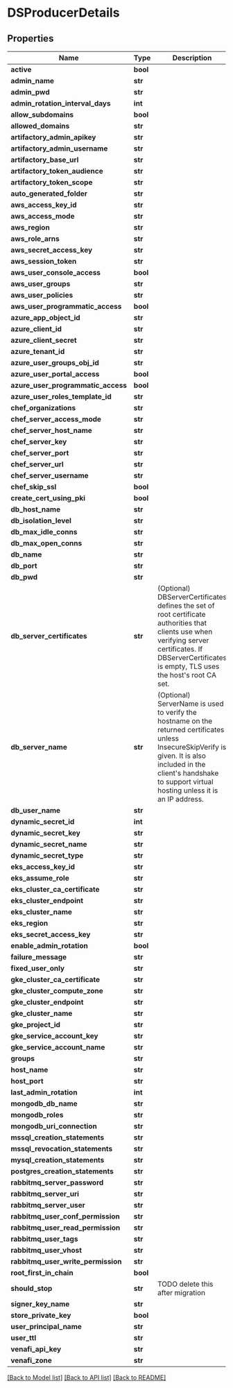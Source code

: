 # DSProducerDetails

## Properties
Name | Type | Description | Notes
------------ | ------------- | ------------- | -------------
**active** | **bool** |  | [optional] 
**admin_name** | **str** |  | [optional] 
**admin_pwd** | **str** |  | [optional] 
**admin_rotation_interval_days** | **int** |  | [optional] 
**allow_subdomains** | **bool** |  | [optional] 
**allowed_domains** | **str** |  | [optional] 
**artifactory_admin_apikey** | **str** |  | [optional] 
**artifactory_admin_username** | **str** |  | [optional] 
**artifactory_base_url** | **str** |  | [optional] 
**artifactory_token_audience** | **str** |  | [optional] 
**artifactory_token_scope** | **str** |  | [optional] 
**auto_generated_folder** | **str** |  | [optional] 
**aws_access_key_id** | **str** |  | [optional] 
**aws_access_mode** | **str** |  | [optional] 
**aws_region** | **str** |  | [optional] 
**aws_role_arns** | **str** |  | [optional] 
**aws_secret_access_key** | **str** |  | [optional] 
**aws_session_token** | **str** |  | [optional] 
**aws_user_console_access** | **bool** |  | [optional] 
**aws_user_groups** | **str** |  | [optional] 
**aws_user_policies** | **str** |  | [optional] 
**aws_user_programmatic_access** | **bool** |  | [optional] 
**azure_app_object_id** | **str** |  | [optional] 
**azure_client_id** | **str** |  | [optional] 
**azure_client_secret** | **str** |  | [optional] 
**azure_tenant_id** | **str** |  | [optional] 
**azure_user_groups_obj_id** | **str** |  | [optional] 
**azure_user_portal_access** | **bool** |  | [optional] 
**azure_user_programmatic_access** | **bool** |  | [optional] 
**azure_user_roles_template_id** | **str** |  | [optional] 
**chef_organizations** | **str** |  | [optional] 
**chef_server_access_mode** | **str** |  | [optional] 
**chef_server_host_name** | **str** |  | [optional] 
**chef_server_key** | **str** |  | [optional] 
**chef_server_port** | **str** |  | [optional] 
**chef_server_url** | **str** |  | [optional] 
**chef_server_username** | **str** |  | [optional] 
**chef_skip_ssl** | **bool** |  | [optional] 
**create_cert_using_pki** | **bool** |  | [optional] 
**db_host_name** | **str** |  | [optional] 
**db_isolation_level** | **str** |  | [optional] 
**db_max_idle_conns** | **str** |  | [optional] 
**db_max_open_conns** | **str** |  | [optional] 
**db_name** | **str** |  | [optional] 
**db_port** | **str** |  | [optional] 
**db_pwd** | **str** |  | [optional] 
**db_server_certificates** | **str** | (Optional) DBServerCertificates defines the set of root certificate authorities that clients use when verifying server certificates. If DBServerCertificates is empty, TLS uses the host&#39;s root CA set. | [optional] 
**db_server_name** | **str** | (Optional) ServerName is used to verify the hostname on the returned certificates unless InsecureSkipVerify is given. It is also included in the client&#39;s handshake to support virtual hosting unless it is an IP address. | [optional] 
**db_user_name** | **str** |  | [optional] 
**dynamic_secret_id** | **int** |  | [optional] 
**dynamic_secret_key** | **str** |  | [optional] 
**dynamic_secret_name** | **str** |  | [optional] 
**dynamic_secret_type** | **str** |  | [optional] 
**eks_access_key_id** | **str** |  | [optional] 
**eks_assume_role** | **str** |  | [optional] 
**eks_cluster_ca_certificate** | **str** |  | [optional] 
**eks_cluster_endpoint** | **str** |  | [optional] 
**eks_cluster_name** | **str** |  | [optional] 
**eks_region** | **str** |  | [optional] 
**eks_secret_access_key** | **str** |  | [optional] 
**enable_admin_rotation** | **bool** |  | [optional] 
**failure_message** | **str** |  | [optional] 
**fixed_user_only** | **str** |  | [optional] 
**gke_cluster_ca_certificate** | **str** |  | [optional] 
**gke_cluster_compute_zone** | **str** |  | [optional] 
**gke_cluster_endpoint** | **str** |  | [optional] 
**gke_cluster_name** | **str** |  | [optional] 
**gke_project_id** | **str** |  | [optional] 
**gke_service_account_key** | **str** |  | [optional] 
**gke_service_account_name** | **str** |  | [optional] 
**groups** | **str** |  | [optional] 
**host_name** | **str** |  | [optional] 
**host_port** | **str** |  | [optional] 
**last_admin_rotation** | **int** |  | [optional] 
**mongodb_db_name** | **str** |  | [optional] 
**mongodb_roles** | **str** |  | [optional] 
**mongodb_uri_connection** | **str** |  | [optional] 
**mssql_creation_statements** | **str** |  | [optional] 
**mssql_revocation_statements** | **str** |  | [optional] 
**mysql_creation_statements** | **str** |  | [optional] 
**postgres_creation_statements** | **str** |  | [optional] 
**rabbitmq_server_password** | **str** |  | [optional] 
**rabbitmq_server_uri** | **str** |  | [optional] 
**rabbitmq_server_user** | **str** |  | [optional] 
**rabbitmq_user_conf_permission** | **str** |  | [optional] 
**rabbitmq_user_read_permission** | **str** |  | [optional] 
**rabbitmq_user_tags** | **str** |  | [optional] 
**rabbitmq_user_vhost** | **str** |  | [optional] 
**rabbitmq_user_write_permission** | **str** |  | [optional] 
**root_first_in_chain** | **bool** |  | [optional] 
**should_stop** | **str** | TODO delete this after migration | [optional] 
**signer_key_name** | **str** |  | [optional] 
**store_private_key** | **bool** |  | [optional] 
**user_principal_name** | **str** |  | [optional] 
**user_ttl** | **str** |  | [optional] 
**venafi_api_key** | **str** |  | [optional] 
**venafi_zone** | **str** |  | [optional] 

[[Back to Model list]](../README.md#documentation-for-models) [[Back to API list]](../README.md#documentation-for-api-endpoints) [[Back to README]](../README.md)


